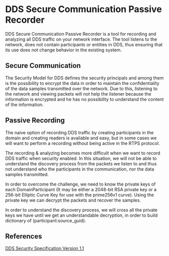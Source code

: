 
# DDS Secure Communication Passive Recorder

DDS Secure Communication Passive Recorder is a tool for recording and analyzing all DDS traffic on your network interface. The tool listens to the network, does not contain participants or entities in DDS, thus ensuring that its use does not change behavior in the existing system.

## Secure Communication

The Security Model for DDS defines the security principals and among them is the possibility to encrypt the data in order to maintain the confidentiality of the data samples transmitted over the network.
Due to this, listening to the network and viewing packets will not help the listener because the information is encrypted and he has no possibility to understand the content of the information.

## Passive Recording

The naive option of recording DDS traffic by creating participants in the domain and creating readers is available and easy, but in some cases we will want to perform a recording without being active in the RTPS protocol.

The recording & analyzing becomes more difficult when we want to record DDS traffic when security enabled.
In this situation, we will not be able to understand the discovery process from the packets we listen to and thus not understand who the participants in the communication, nor the data samples transmitted.

In order to overcome the challenge, we need to know the private keys of each DomainParticipant (It may be either a 2048-bit RSA private
key or a 256-bit Elliptic Curve Key for use with the prime256v1 curve).
Using the private key we can decrypt the packets and recover the samples.

In order to understand the discovery process, we will cross all the private keys we have until we get an understandable decryption, in order to build dictionary of (participant:source_guid).
## References

[DDS Security Specification Version 1.1](https://www.omg.org/spec/DDS-SECURITY/1.1/PDF)

